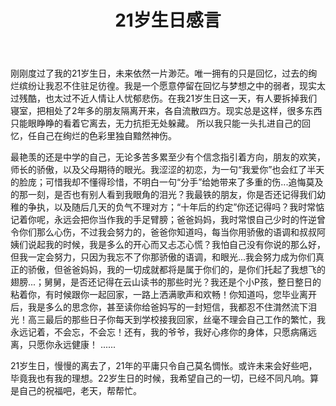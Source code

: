 ﻿---
layout: post
title: 21岁生日感言
excerpt: "刚刚度过了我的21岁生日，未来依然一片渺茫。"
category: 旧时日记
comments: false
tag:
- 旧时日记
---

刚刚度过了我的21岁生日，未来依然一片渺茫。唯一拥有的只是回忆，过去的绚烂缤纷让我忍不住驻足彷徨。我是一个愿意停留在回忆与梦想之中的弱者，现实太过残酷，也太过不近人情让人忧郁悲伤。在我21岁生日这一天，有人要拆掉我们寝室，把相处了2年多的朋友隔离开来，各自流散四方。现实总是这样，很多东西只能眼睁睁的看着它离去，无力抗拒无处躲藏。 
所以我只能一头扎进自己的回忆，任自己在绚烂的色彩里独自黯然神伤。 

最艳羡的还是中学的自己，无论多苦多累至少有个信念指引着方向，朋友的欢笑，师长的骄傲，以及父母期待的眼光。我涩涩的初恋，为一句“我爱你”也会红了半天的脸庞；可惜我却不懂得珍惜，不明白一句“分手”给她带来了多重的伤...追悔莫及的那一刻，是否也有别人看到我眼角的泪光？我最铁的朋友，你是否还记得我们幼稚的争执，以及随后几天的负气不理对方；“十年后的约定”你还记得吗？我时常惦记着你呢，永远会把你当作我的手足臂膀；爸爸妈妈，我时常恨自己少时的忤逆曾令你们那么心伤，不过我会努力的，爸爸你知道吗，每当你用骄傲的语调和叔叔阿姨们说起我的时候，我是多么的开心而又忐忑心慌？我怕自己没有你说的那么好，但我一定会努力，只因为我忘不了你那骄傲的语调，和眼光...我会努力成为你们真正的骄傲，但爸爸妈妈，我的一切成就都将是属于你们的，是你们托起了我想飞的翅膀...；舅舅，是否还记得在云山读书的那些时光？我还是个小P孩，整日整日的粘着你，有时候跟你一起回家，一路上洒满歌声和欢畅！你知道吗，您毕业离开后，我是多么的思念你，甚至读你给爸妈写的一封短信，我都忍不住潸然流下泪光！高三最后的那些日子你每天到学校接我回家，丝毫不理会自己工作的繁忙，我永远记着，不会忘，不会忘！还有，我的爷爷，我好心疼你的身体，只愿病痛远离，只愿你永远健康！ 
...... 

21岁生日，慢慢的离去了，21年的平庸只令自己莫名惆怅。或许未来会好些吧，毕竟我也有我的理想。22岁生日的时候，我希望自己的一切，已经不同凡响。算是自己的祝福吧，老天，帮帮忙。